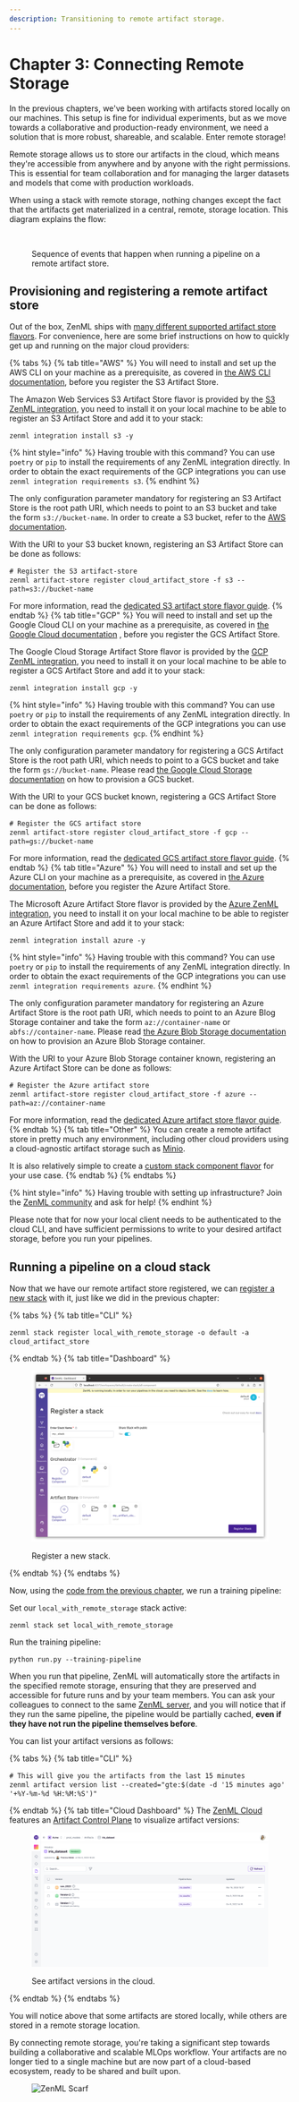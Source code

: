 ```yaml
---
description: Transitioning to remote artifact storage.
---
```


# Chapter 3: Connecting Remote Storage

In the previous chapters, we've been working with artifacts stored locally on our machines. This setup is fine for individual experiments, but as we move towards a collaborative and production-ready environment, we need a solution that is more robust, shareable, and scalable. Enter remote storage!

Remote storage allows us to store our artifacts in the cloud, which means they're accessible from anywhere and by anyone with the right permissions. This is essential for team collaboration and for managing the larger datasets and models that come with production workloads.

When using a stack with remote storage, nothing changes except the fact that the artifacts
get materialized in a central, remote, storage location. This diagram explains the flow:

<figure><img src="../../.gitbook/assets/local_run_with_cloud_artifact_store.png" alt=""><figcaption><p>Sequence of events that happen when running a pipeline on a remote artifact store.</p></figcaption></figure>

## Provisioning and registering a remote artifact store

Out of the box, ZenML ships with [many different supported artifact store flavors](../../stacks-and-components/component-guide/artifact-stores/). For convenience, here are some brief instructions on how to quickly get up and running on the major cloud providers:

{% tabs %}
{% tab title="AWS" %}
You will need to install and set up the AWS CLI on your machine as a
prerequisite, as covered in [the AWS CLI documentation](https://docs.aws.amazon.com/cli/latest/userguide/getting-started-install.html), before
you register the S3 Artifact Store.

The Amazon Web Services S3 Artifact Store flavor is provided by the [S3 ZenML integration](../../stacks-and-components/component-guide/artifact-stores/s3.md), you need to install it on your local machine to be able to register an S3 Artifact Store and add it to your stack:

```shell
zenml integration install s3 -y
```

{% hint style="info" %}
Having trouble with this command? You can use `poetry` or `pip` to install the requirements of any ZenML integration directly. In order to obtain the exact requirements of the GCP integrations you can use `zenml integration requirements s3`.
{% endhint %}

The only configuration parameter mandatory for registering an S3 Artifact Store is the root path URI, which needs to point to an S3 bucket and take the form `s3://bucket-name`. In order to create a S3 bucket, refer to the [AWS documentation](https://docs.aws.amazon.com/AmazonS3/latest/userguide/create-bucket-overview.html).

With the URI to your S3 bucket known, registering an S3 Artifact Store can be done as follows:

```shell
# Register the S3 artifact-store
zenml artifact-store register cloud_artifact_store -f s3 --path=s3://bucket-name
```

For more information, read the [dedicated S3 artifact store flavor guide](../../stacks-and-components/component-guide/artifact-stores/s3.md).
{% endtab %}
{% tab title="GCP" %}
You will need to install and set up the Google Cloud CLI on your machine as a prerequisite, as covered in [the Google Cloud documentation](https://cloud.google.com/sdk/docs/install-sdk) , before you register the GCS Artifact Store.

The Google Cloud Storage Artifact Store flavor is provided by the [GCP ZenML integration](../../stacks-and-components/component-guide/artifact-stores/gcp.md), you need to install it on your local machine to be able to register a GCS Artifact Store and add it to your stack:

```shell
zenml integration install gcp -y
```

{% hint style="info" %}
Having trouble with this command? You can use `poetry` or `pip` to install the requirements of any ZenML integration directly. In order to obtain the exact requirements of the GCP integrations you can use `zenml integration requirements gcp`.
{% endhint %}

The only configuration parameter mandatory for registering a GCS Artifact Store is the root path URI, which needs to point to a GCS bucket and take the form `gs://bucket-name`. Please
read [the Google Cloud Storage documentation](https://cloud.google.com/storage/docs/creating-buckets) on how to provision a GCS bucket.

With the URI to your GCS bucket known, registering a GCS Artifact Store can be done as follows:

```shell
# Register the GCS artifact store
zenml artifact-store register cloud_artifact_store -f gcp --path=gs://bucket-name
```

For more information, read the [dedicated GCS artifact store flavor guide](../../stacks-and-components/component-guide/artifact-stores/gcp.md).
{% endtab %}
{% tab title="Azure" %}
You will need to install and set up the Azure CLI on your machine as a prerequisite, as covered in [the Azure documentation](https://learn.microsoft.com/en-us/cli/azure/install-azure-cli), before you register the Azure Artifact Store.

The Microsoft Azure Artifact Store flavor is provided by the [Azure ZenML integration](../../stacks-and-components/component-guide/artifact-stores/azure.md), you need to install it on your local machine to be able to register an Azure Artifact Store and add it to your stack:

```shell
zenml integration install azure -y
```

{% hint style="info" %}
Having trouble with this command? You can use `poetry` or `pip` to install the requirements of any ZenML integration directly. In order to obtain the exact requirements of the GCP integrations you can use `zenml integration requirements azure`.
{% endhint %}

The only configuration parameter mandatory for registering an Azure Artifact Store is the root path URI, which needs to
point to an Azure Blog Storage container and take the form `az://container-name` or `abfs://container-name`. Please
read [the Azure Blob Storage documentation](https://docs.microsoft.com/en-us/azure/storage/blobs/storage-quickstart-blobs-portal)
on how to provision an Azure Blob Storage container.

With the URI to your Azure Blob Storage container known, registering an Azure Artifact Store can be done as follows:

```shell
# Register the Azure artifact store
zenml artifact-store register cloud_artifact_store -f azure --path=az://container-name
```

For more information, read the [dedicated Azure artifact store flavor guide](../../stacks-and-components/component-guide/artifact-stores/azure.md).
{% endtab %}
{% tab title="Other" %}
You can create a remote artifact store in pretty much any environment, including other cloud providers using a cloud-agnostic artifact storage such as [Minio](../../stacks-and-components/component-guide/artifact-stores/artifact-stores.md).

It is also relatively simple to create a [custom stack component flavor](../../stacks-and-components/custom-solutions/implement-a-custom-stack-component.md) for your use case.
{% endtab %}
{% endtabs %}

{% hint style="info" %}
Having trouble with setting up infrastructure? Join the [ZenML community](https://zenml.io/slack) and ask for help!
{% endhint %}

Please note that for now your local client needs to be authenticated to the cloud CLI, and have sufficient permissions to write to your desired artifact storage, before you run your pipelines.

## Running a pipeline on a cloud stack

Now that we have our remote artifact store registered, we can [register a new stack](understand-stacks.md#registering-a-stack) with it, just like we did in the previous chapter:

{% tabs %}
{% tab title="CLI" %}
```shell
zenml stack register local_with_remote_storage -o default -a cloud_artifact_store
```
{% endtab %}
{% tab title="Dashboard" %}
<figure><img src="../../.gitbook/assets/CreateStack.png" alt=""><figcaption><p>Register a new stack.</p></figcaption></figure>
{% endtab %}
{% endtabs %}

Now, using the [code from the previous chapter](understand-stacks.md#run-a-pipeline-on-the-new-local-stack), we run a training
pipeline:

Set our `local_with_remote_storage` stack active:

```shell
zenml stack set local_with_remote_storage
```

Run the training pipeline:
```shell
python run.py --training-pipeline
```

When you run that pipeline, ZenML will automatically store the artifacts in the specified remote storage, ensuring that they are preserved and accessible for future runs and by your team members. You can ask your colleagues to connect to the same [ZenML server](deploying-zenml.md), and you will notice that
if they run the same pipeline, the pipeline would be partially cached, **even if they have not run the pipeline themselves before**. 

You can list your artifact versions as follows:


{% tabs %}
{% tab title="CLI" %}
```shell
# This will give you the artifacts from the last 15 minutes
zenml artifact version list --created="gte:$(date -d '15 minutes ago' '+%Y-%m-%d %H:%M:%S')"
```
{% endtab %}
{% tab title="Cloud Dashboard" %}
The [ZenML Cloud](https://zenml.io/cloud) features an [Artifact Control Plane](../starter-guide/manage-artifacts.md) to visualize artifact versions:
<figure><img src="../../.gitbook/assets/dcp_artifacts_versions_list.png" alt=""><figcaption><p>See artifact versions in the cloud.</p></figcaption></figure>
{% endtab %}
{% endtabs %}

You will notice above that some artifacts are stored locally, while others are stored in a remote storage location.

By connecting remote storage, you're taking a significant step towards building a collaborative and scalable MLOps workflow. Your artifacts are no longer tied to a single machine but are now part of a cloud-based ecosystem, ready to be shared and built upon.

<!-- For scarf -->
<figure><img alt="ZenML Scarf" referrerpolicy="no-referrer-when-downgrade" src="https://static.scarf.sh/a.png?x-pxid=f0b4f458-0a54-4fcd-aa95-d5ee424815bc" /></figure>